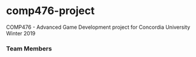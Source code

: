 # comp476-project
COMP476 - Advanced Game Development project for Concordia University Winter 2019
### Team Members    
